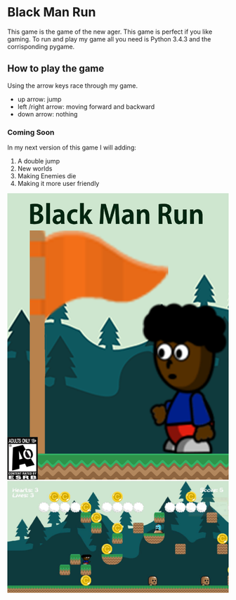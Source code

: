 # Black Man Run
This game is the game of the new ager. This game is perfect if you like gaming. To run and play my game all you need is Python 3.4.3 and the corrisponding pygame.


## How to play the game

Using the arrow keys race through my game.

- up arrow: jump
- left /right arrow: moving forward and backward
- down arrow: nothing


### Coming Soon

In my next version of this game I will adding:

1. A double jump
2. New worlds
3. Making Enemies die
4. Making it more user friendly


![Black Man Run cover art](Black%20man%20run%20cover%20art.png)
![Black man run Game play](Blackmanrunpic.jpg)
